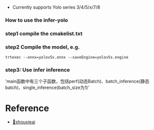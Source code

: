 - Currently supports Yolo series 3/4/5/x/7/8

### How to use the infer-yolo

### step1 compile the cmakelist.txt

### step2 Compile the model, e.g.
`trtexec --onnx=yolov5s.onnx --saveEngine=yolov5s.engine`

### step3: Use infer inference
'main函数中有三个子函数，包括perf(动态Batch)、batch_inference(静态batch)、single_inference(batch_size为1)'

# Reference

- [🌻shouxieai](https://github.com/shouxieai)

